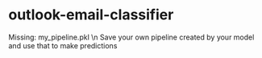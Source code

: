 # outlook-email-classifier

Missing: my_pipeline.pkl \n
Save your own pipeline created by your model and use that to make predictions
